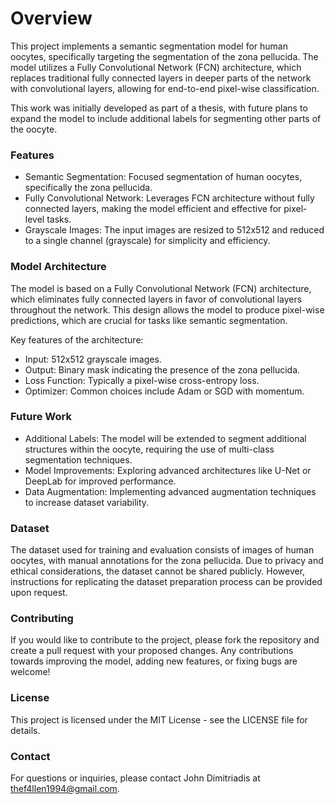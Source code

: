 # Overview

This project implements a semantic segmentation model for human oocytes, specifically targeting the segmentation of the zona pellucida. The model utilizes a Fully Convolutional Network (FCN) architecture, which replaces traditional fully connected layers in deeper parts of the network with convolutional layers, allowing for end-to-end pixel-wise classification.

This work was initially developed as part of a thesis, with future plans to expand the model to include additional labels for segmenting other parts of the oocyte.
### Features

- Semantic Segmentation: Focused segmentation of human oocytes, specifically the zona pellucida.
- Fully Convolutional Network: Leverages FCN architecture without fully connected layers, making the model efficient and effective for pixel-level tasks.
- Grayscale Images: The input images are resized to 512x512 and reduced to a single channel (grayscale) for simplicity and efficiency.
    
### Model Architecture

The model is based on a Fully Convolutional Network (FCN) architecture, which eliminates fully connected layers in favor of convolutional layers throughout the network. This design allows the model to produce pixel-wise predictions, which are crucial for tasks like semantic segmentation.

Key features of the architecture:

- Input: 512x512 grayscale images.
- Output: Binary mask indicating the presence of the zona pellucida.
- Loss Function: Typically a pixel-wise cross-entropy loss.
- Optimizer: Common choices include Adam or SGD with momentum.

### Future Work

- Additional Labels: The model will be extended to segment additional structures within the oocyte, requiring the use of multi-class segmentation techniques.
- Model Improvements: Exploring advanced architectures like U-Net or DeepLab for improved performance.
- Data Augmentation: Implementing advanced augmentation techniques to increase dataset variability.

### Dataset

The dataset used for training and evaluation consists of images of human oocytes, with manual annotations for the zona pellucida. Due to privacy and ethical considerations, the dataset cannot be shared publicly. However, instructions for replicating the dataset preparation process can be provided upon request.

### Contributing

If you would like to contribute to the project, please fork the repository and create a pull request with your proposed changes. Any contributions towards improving the model, adding new features, or fixing bugs are welcome!

### License

This project is licensed under the MIT License - see the LICENSE file for details.

### Contact

For questions or inquiries, please contact John Dimitriadis at thef4llen1994@gmail.com.
